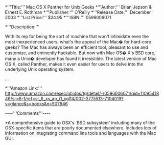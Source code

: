 


*'''Title:'''
Mac OS X Panther for  Unix Geeks
*'''Author:'''
Brian Jepson & Ernest E. Rothman
*'''Publisher:'''
O'Reilly
*'''Release Date:'''
December 2003
*'''List Price:'''
$24.95
*'''ISBN:''' 0596006071

*'''Description:'''

With its rep for being the sort of machine that won't intimidate even the most inexperienced users, what's the appeal of the Mac� for hard-core geeks? The Mac has always been an efficient tool, pleasant to use and customize, and eminently hackable. But now with Mac OS� X's BSD core, many a Unix� developer has found it irresistible. The latest version of Mac OS X, called Panther, makes it even easier for users to delve into the underlying Unix operating system.

...


*'''Amazon Link:'''
http://www.amazon.com/exec/obidos/tg/detail/-/0596006071/qid=1109541846/sr=8-1/ref=sr_8_xs_ap_i1_xgl14/002-3775513-7104019?v=glance&s=books&n=507846




----'''Comments'''----


*A comprehensive guide to OSX's 'BSD subsystem' including many of the OSX-specific items that are poorly documented elsewhere. Includes lots of information on integrating command line tools and languages with the Mac GUI.